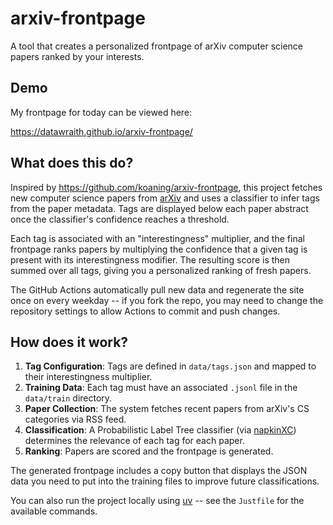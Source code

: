 # arxiv-frontpage

A tool that creates a personalized frontpage of arXiv computer science papers ranked by your interests.

## Demo

My frontpage for today can be viewed here:

<https://datawraith.github.io/arxiv-frontpage/>

## What does this do?

Inspired by <https://github.com/koaning/arxiv-frontpage>, this project fetches new computer science papers from [arXiv](https://arxiv.org) and uses a  classifier to infer tags from the paper metadata. Tags are displayed below each paper abstract once the classifier's confidence reaches a threshold.

Each tag is associated with an "interestingness" multiplier, and the final frontpage ranks papers by multiplying the confidence that a given tag is present with its interestingness modifier. The resulting score is then summed over all tags, giving you a personalized ranking of fresh papers.

The GitHub Actions automatically pull new data and regenerate the site once on every weekday -- if you fork the repo, you may need to change the repository settings to allow Actions to commit and push changes. 

## How does it work?

1. **Tag Configuration**: Tags are defined in `data/tags.json` and mapped to their interestingness multiplier.
2. **Training Data**: Each tag must have an associated `.jsonl` file in the `data/train` directory.
3. **Paper Collection**: The system fetches recent papers from arXiv's CS categories via RSS feed.
4. **Classification**: A Probabilistic Label Tree classifier (via [napkinXC](https://napkinxc.readthedocs.io)) determines the relevance of each tag for each paper.
5. **Ranking**: Papers are scored and the frontpage is generated.

The generated frontpage includes a copy button that displays the JSON data you need to put into the training files to improve future classifications.

You can also run the project locally using [uv](https://github.com/astral-sh/uv) -- see the `Justfile` for the available commands.
